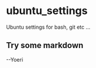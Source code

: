 ubuntu_settings
===============

Ubuntu settings for bash, git etc ...


Try some markdown
-----------------

--Yoeri
